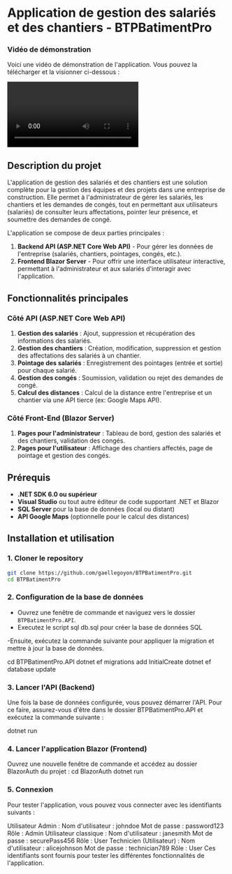 # Application de gestion des salariés et des chantiers - BTPBatimentPro

### Vidéo de démonstration

Voici une vidéo de démonstration de l'application. Vous pouvez la télécharger et la visionner ci-dessous :

![Vidéo de démonstration](./video/capture.mp4)

## Description du projet

L'application de gestion des salariés et des chantiers est une solution complète pour la gestion des équipes et des projets dans une entreprise de construction. Elle permet à l'administrateur de gérer les salariés, les chantiers et les demandes de congés, tout en permettant aux utilisateurs (salariés) de consulter leurs affectations, pointer leur présence, et soumettre des demandes de congé.

L'application se compose de deux parties principales :

1. **Backend API (ASP.NET Core Web API)** - Pour gérer les données de l'entreprise (salariés, chantiers, pointages, congés, etc.).
2. **Frontend Blazor Server** - Pour offrir une interface utilisateur interactive, permettant à l'administrateur et aux salariés d'interagir avec l'application.

## Fonctionnalités principales

### Côté API (ASP.NET Core Web API)

1. **Gestion des salariés** : Ajout, suppression et récupération des informations des salariés.
2. **Gestion des chantiers** : Création, modification, suppression et gestion des affectations des salariés à un chantier.
3. **Pointage des salariés** : Enregistrement des pointages (entrée et sortie) pour chaque salarié.
4. **Gestion des congés** : Soumission, validation ou rejet des demandes de congé.
5. **Calcul des distances** : Calcul de la distance entre l'entreprise et un chantier via une API tierce (ex: Google Maps API).

### Côté Front-End (Blazor Server)

1. **Pages pour l'administrateur** : Tableau de bord, gestion des salariés et des chantiers, validation des congés.
2. **Pages pour l'utilisateur** : Affichage des chantiers affectés, page de pointage et gestion des congés.

## Prérequis

- **.NET SDK 6.0 ou supérieur**
- **Visual Studio** ou tout autre éditeur de code supportant .NET et Blazor
- **SQL Server** pour la base de données (local ou distant)
- **API Google Maps** (optionnelle pour le calcul des distances)

## Installation et utilisation

### 1. Cloner le repository

```bash
git clone https://github.com/gaellegoyon/BTPBatimentPro.git
cd BTPBatimentPro
```

### 2. Configuration de la base de données

- Ouvrez une fenêtre de commande et naviguez vers le dossier `BTPBatimentPro.API`.
- Executez le script sql db.sql pour créer la base de données SQL

-Ensuite, exécutez la commande suivante pour appliquer la migration et mettre à jour la base de données.

cd BTPBatimentPro.API
dotnet ef migrations add InitialCreate
dotnet ef database update

### 3. Lancer l'API (Backend)

Une fois la base de données configurée, vous pouvez démarrer l'API. Pour ce faire, assurez-vous d'être dans le dossier BTPBatimentPro.API et exécutez la commande suivante :

dotnet run

### 4. Lancer l'application Blazor (Frontend)

Ouvrez une nouvelle fenêtre de commande et accédez au dossier BlazorAuth du projet :
cd BlazorAuth
dotnet run

### 5. Connexion

Pour tester l'application, vous pouvez vous connecter avec les identifiants suivants :

Utilisateur Admin :
Nom d'utilisateur : johndoe
Mot de passe : password123
Rôle : Admin
Utilisateur classique :
Nom d'utilisateur : janesmith
Mot de passe : securePass456
Rôle : User
Technicien (Utilisateur) :
Nom d'utilisateur : alicejohnson
Mot de passe : technician789
Rôle : User
Ces identifiants sont fournis pour tester les différentes fonctionnalités de l'application.

```bash

```
